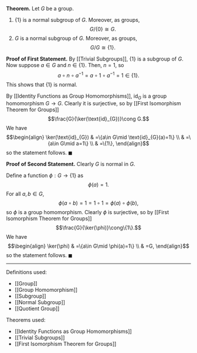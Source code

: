 **Theorem.** Let $G$ be a group.
1. $\{1\}$ is a normal subgroup of $G$. Moreover, as groups, $$G/\{0\}\cong G.$$
2. $G$ is a normal subgroup of $G$. Moreover, as groups, $$G/G\cong \{1\}.$$

**Proof of First Statement.** By [[Trivial Subgroups]], $\{1\}$ is a subgroup of $G$. Now suppose $a\in G$ and $n\in\{1\}$. Then, $n=1$, so $$a\circ n\circ a^{-1}=a\circ 1\circ a^{-1}=1\in\{1\}.$$This shows that $\{1\}$ is normal. 

By [[Identity Functions as Group Homomorphisms]], $\text{id}_{G}$ is a group homomorphism $G\to G$. Clearly it is surjective, so by [[First Isomorphism Theorem for Groups]] $$\frac{G}{\ker(\text{id}_{G})}\cong G.$$We have
$$\begin{align}
\ker(\text{id}_{G}) & =\{a\in G\mid \text{id}_{G}(a)=1\} \\
 & =\{a\in G\mid a=1\} \\
 & =\{1\},
\end{align}$$
so the statement follows. $\blacksquare$

**Proof of Second Statement.** Clearly $G$ is normal in $G$.

Define a function $\phi:G\to\{1\}$ as $$\phi(a)=1.$$For all $a,b\in G$, $$\phi(a\circ b)=1=1\circ 1=\phi(a)\circ\phi(b),$$so $\phi$ is a group homomorphism. Clearly $\phi$ is surjective, so by [[First Isomorphism Theorem for Groups]] $$\frac{G}{\ker(\phi)}\cong\{1\}.$$We have
$$\begin{align}
\ker(\phi) & =\{a\in G\mid \phi(a)=1\} \\
 & =G,
\end{align}$$
so the statement follows. $\blacksquare$
***
Definitions used:
- [[Group]]
- [[Group Homomorphism]]
- [[Subgroup]]
- [[Normal Subgroup]]
- [[Quotient Group]]

Theorems used:
- [[Identity Functions as Group Homomorphisms]]
- [[Trivial Subgroups]]
- [[First Isomorphism Theorem for Groups]]